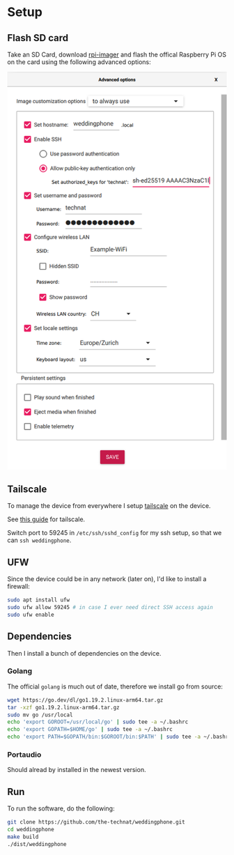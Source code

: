 # Setup

## Flash SD card

Take an SD Card, download [rpi-imager](https://github.com/raspberrypi/rpi-imager) and flash the offical Raspberry Pi OS on the card using the following advanced options:

![options](images/rpi-imager-options.png)

## Tailscale

To manage the device from everywhere I setup [tailscale](https://tailscale.com) on the device.

See [this guide](https://tailscale.com/kb/1197/install-rpi-bullseye/) for tailscale.

Switch port to 59245 in `/etc/ssh/sshd_config` for my ssh setup, so that we can `ssh weddingphone`.

## UFW

Since the device could be in any network (later on), I'd like to install a firewall:

```bash
sudo apt install ufw
sudo ufw allow 59245 # in case I ever need direct SSH access again
sudo ufw enable
```

## Dependencies

Then I install a bunch of dependencies on the device.

### Golang

The official `golang` is much out of date, therefore we install go from source:

```bash
wget https://go.dev/dl/go1.19.2.linux-arm64.tar.gz
tar -xzf go1.19.2.linux-arm64.tar.gz
sudo mv go /usr/local
echo 'export GOROOT=/usr/local/go' | sudo tee -a ~/.bashrc
echo 'export GOPATH=$HOME/go' | sudo tee -a ~/.bashrc
echo 'export PATH=$GOPATH/bin:$GOROOT/bin:$PATH' | sudo tee -a ~/.bashrc
```

### Portaudio

Should alread by installed in the newest version.

## Run

To run the software, do the following:

```bash
git clone https://github.com/the-technat/weddingphone.git 
cd weddingphone
make build
./dist/weddingphone
```